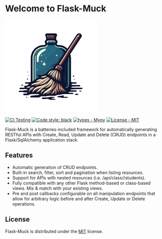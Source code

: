 # Welcome to Flask-Muck
![Logo](img/logo.png)

[![CI Testing](https://github.com/dtiesling/flask-muck/actions/workflows/test.yml/badge.svg?branch=main)](https://github.com/dtiesling/flask-muck/actions/workflows/test.yml)
[![Code style: black](https://img.shields.io/badge/code%20style-black-000000.svg)](https://github.com/psf/black)
[![types - Mypy](https://img.shields.io/badge/types-Mypy-blue.svg)](https://github.com/python/mypy)
[![License - MIT](https://img.shields.io/badge/license-MIT-9400d3.svg)](https://spdx.org/licenses/)



Flask-Muck is a batteries-included framework for automatically generating RESTful APIs with Create, Read, 
Update and Delete (CRUD) endpoints in a Flask/SqlAlchemy application stack. 

## Features
- Automatic generation of CRUD endpoints.
- Built-in search, filter, sort and pagination when listing resources.
- Support for APIs with nested resources (i.e. /api/class/<ID>/students).
- Fully compatible with any other Flask method-based or class-based views. Mix & match with your existing views.
- Pre and post callbacks configurable on all manipulation endpoints that allow for arbitrary logic before and after Create, Update or Delete operations.

## License
Flask-Muck is distributed under the [MIT](https://spdx.org/licenses/MIT.html) license.

